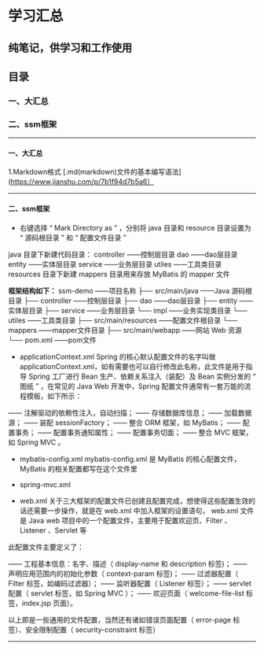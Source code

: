 # 学习汇总
纯笔记，供学习和工作使用
----------------------------------------------------------------------------------------------------------------------------
## 目录

### 一、大汇总

### 二、ssm框架

----------------------------------------------------------------------------------------------------------------------------
#### 一、大汇总
1.Markdown格式
[.md(markdown)文件的基本编写语法](https://www.jianshu.com/p/7b1f94d7b5a6）

----------------------------------------------------------------------------------------------------------------------------
#### 二、ssm框架
+ 右键选择 “ Mark Directory as ” ，分别将 java 目录和 resource 目录设置为 “ 源码根目录 ” 和 “ 配置文件目录 ”

java 目录下新建代码目录：
controller ——控制层目录
dao        ——dao层目录
entity     ——实体层目录
service    ——业务层目录
utiles     ——工具类目录
resources 目录下新建 mappers 目录用来存放 MyBatis 的 mapper 文件

**框架结构如下：**
ssm-demo                                ——项目名称
     ├── src/main/java                  ——Java 源码根目录
            ├── controller              ——控制层目录
            ├── dao                     ——dao层目录
            ├── entity                  ——实体层目录
            ├── service                 ——业务层目录
                └── impl                ——业务实现类目录
            └── utiles                  ——工具类目录
     ├── src/main/resources             ——配置文件根目录
            └── mappers                 ——mapper文件目录
     ├── src/main/webapp                ——网站 Web 资源
     └── pom.xml                        ——pom文件
	 
+ applicationContext.xml
Spring 的核心默认配置文件的名字叫做 applicationContext.xml，如有需要也可以自行修改此名称，此文件是用于指导 Spring 工厂进行 Bean 生产、依赖关系注入（装配）及 Bean 实例分发的 “ 图纸 ” ，在常见的 Java Web 开发中，Spring 配置文件通常有一套万能的流程模板，如下所示：

—— 注解驱动的依赖性注入，自动扫描； —— 存储数据库信息； —— 加载数据源； —— 装配 sessionFactory； —— 整合 ORM 框架，如 MyBatis； —— 配置事务； —— 配置事务通知属性； —— 配置事务切面； —— 整合 MVC 框架，如 Spring MVC 。

+ mybatis-config.xml 
mybatis-config.xml 是 MyBatis 的核心配置文件，MyBatis 的相关配置都写在这个文件里

+ spring-mvc.xml

+ web.xml 
关于三大框架的配置文件已创建且配置完成，想使得这些配置生效的话还需要一步操作，就是在 web.xml 中加入框架的设置语句， web.xml 文件是 Java web 项目中的一个配置文件，主要用于配置欢迎页、Filter 、Listener 、Servlet 等

此配置文件主要定义了：

—— 工程基本信息：名字、描述（ display-name 和 description 标签)； —— 声明应用范围内的初始化参数（ context-param 标签)； —— 过滤器配置（ Filter 标签，如编码过滤器）； —— 监听器配置（ Listener 标签）； —— servlet配置（ servlet 标签，如 Spring MVC ）； —— 欢迎页面（ welcome-file-list 标签，index.jsp 页面）。

以上即是一些通用的文件配置，当然还有诸如错误页面配置（ error-page 标签）、安全限制配置（ security-constraint 标签）




----------------------------------------------------------------------------------------------------------------------------